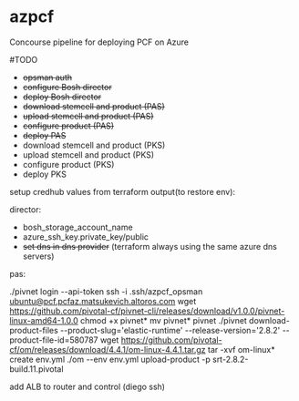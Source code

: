 # azpcf
Concourse pipeline for deploying PCF on Azure


#TODO
- ~~opsman auth~~
- ~~configure Bosh director~~
- ~~deploy Bosh director~~
- ~~download stemcell and product (PAS)~~
- ~~upload stemcell and product (PAS)~~
- ~~configure product (PAS)~~
- ~~deploy PAS~~
- download stemcell and product (PKS)
- upload stemcell and product (PKS)
- configure product (PKS)
- deploy PKS

setup credhub values from terraform output(to restore env):

director:
- bosh_storage_account_name
- azure_ssh_key.private_key/public
- ~~set dns in dns provider~~ (terraform always using the same azure dns servers)

pas:



./pivnet login --api-token
ssh -i .ssh/azpcf_opsman ubuntu@pcf.pcfaz.matsukevich.altoros.com
wget https://github.com/pivotal-cf/pivnet-cli/releases/download/v1.0.0/pivnet-linux-amd64-1.0.0
chmod +x pivnet*
mv pivnet* pivnet
./pivnet download-product-files --product-slug='elastic-runtime' --release-version='2.8.2' --product-file-id=580787
wget https://github.com/pivotal-cf/om/releases/download/4.4.1/om-linux-4.4.1.tar.gz
 tar -xvf om-linux*
 create env.yml
 ./om --env env.yml upload-product -p srt-2.8.2-build.11.pivotal
 

 add ALB to router and control (diego ssh) 